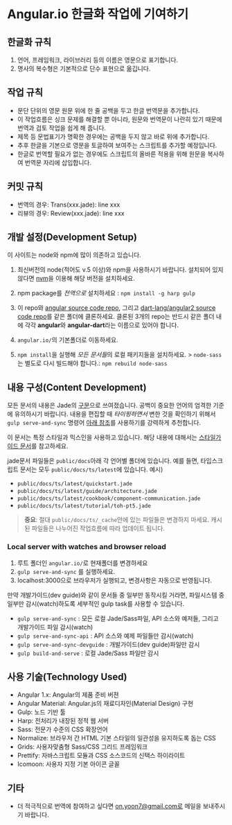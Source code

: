 # Angular.io 한글화 작업에 기여하기 

## 한글화 규칙
1. 언어, 프레임워크, 라이브러리 등의 이름은 영문으로 표기합니다. 
1. 명사의 복수형은 기본적으로 단수 표현으로 옮깁니다.

## 작업 규칙
- 문단 단위의 영문 원문 위에 한 줄 공백을 두고 한글 번역문을 추가합니다. 
- 이 작업흐름은 싱크 문제를 해결할 뿐 아니라, 원문와 번역문이 나란히 있기 때문에 번역과 검토 작업을 쉽게 해 줍니다.
- 제목 등 문법표기가 명확한 경우에는 공백을 두지 않고 바로 위에 추가합니다. 
- 추후 한글을 기본으로 영문을 토글하여 보여주는 스크립트를 추가할 예정입니다.
- 한글로 번역할 필요가 없는 경우에도 스크립트의 올바른 적용을 위해 원문을 복사하여 번역문 자리에 삽입합니다.

## 커밋 규칙
- 번역의 경우: Trans(xxx.jade): line xxx
- 리뷰의 경우: Review(xxx.jade): line xxx

##  개발 설정(Development Setup)
이 사이트는 node와 npm에 많이 의존하고 있습니다.

1. 최신버전의 node(적어도 v.5 이상)와 npm을 사용하시기 바랍니다. 설치되어 있지 않다면 [nvm](https://github.com/creationix/nvm)을 이용해 해당 버전을 설치하세요.

1. npm package를 *전역으로* 설치하세요 : `npm install -g harp gulp`

1. 이 repo와 [angular source code repo](https://github.com/angular/angular), 그리고 [dart-lang/angular2 source code repo](https://github.com/dart-lang/angular2)를 같은 폴더에 클론하세요.
클론된 3개의 repo는 반드시 같은 폴더 내에 각각 **angular**와 **angular-dart**라는 이름으로 있어야 합니다.

1. `angular.io/`의 기본폴더로 이동하세요.

1. `npm install`을 실행해 *모든 문서들*의 로컬 패키지들을 설치하세요. > `node-sass`는 별도로 다시 빌드해야 합니다.: `npm rebuild node-sass`

## 내용 구성(Content Development)
모든 문서의 내용은 Jade의 [구문](http://jade-lang.com/reference/)으로 쓰여졌습니다.
공백이 중요한 언어의 엄격한 기준에 유의하시기 바랍니다.
내용을 편집할 때 *타이핑하면서* 변한 것을 확인하기 위해서
`gulp serve-and-sync` 명령어 [아래 참조](#serve-and-sync)를 사용하기를 강력하게 추천합니다.

이 문서는 특정 스타일과 믹스인을 사용하고 있습니다.
해당 내용에 대해서는 [스타일가이드 문서](https://angular.io/docs/ts/latest/styleguide.html)를 참고하세요.

jade문서 파일들은 `public/docs`아래 각 언어별 폴더에 있습니다.
예를 들면, 타입스크립트 문서는 모두 `public/docs/ts/latest`에 있습니다.
예시)
- `public/docs/ts/latest/quickstart.jade`
- `public/docs/ts/latest/guide/architecture.jade`
- `public/docs/ts/latest/cookbook/component-communication.jade`
- `public/docs/ts/latest/tutorial/toh-pt5.jade`

> **중요**: 절대 `public/docs/ts/_cache`안에 있는 파일들은 변경하지 마세요. 캐시된 파일들은 나누어진 작업흐름에 따라 업데이트 됩니다. 

### Local server with watches and browser reload
 1. 루트 폴더인 `angular.io/`로 현재폴더를 변경하세요
 1. `gulp serve-and-sync` 를 실행하세요.
 1. localhost:3000으로 브라우저가 실행되고, 변경사항은 자동으로 반영됩니다.

<a id="serve-and-sync"></a>
만약 개발가이드(dev guide)와 같이 문서들 중 일부만 동작시킬 거라면, 파일시스템 중 일부만 감시(watch)하도록 세부적인 gulp task를 사용할 수 있습니다.

* `gulp serve-and-sync` : 모든 로컬 Jade/Sass파일, API 소스와 예저들, 그리고 개발가이드 파일 감시(watch)
* `gulp serve-and-sync-api` : API 소스와 예제 파일들만 감시(watch)
* `gulp serve-and-sync-devguide` : 개발가이드(dev guide)파일만 감시
* `gulp build-and-serve` : 로컬 Jade/Sass 파일만 감시

## 사용 기술(Technology Used)
- Angular 1.x: Angular의 제품 준비 버젼
- Angular Material: Angular.js의 재료디자인(Material Design) 구현
- Gulp: 노드 기반 툴
- Harp: 전처리가 내장된 정적 웹 서버
- Sass: 전문가 수준의 CSS 확장언어
- Normalize: 브라우저 간 HTML 기본 스타일의 일관성을 유지하도록 돕는 CSS
- Grids: 사용자맞춤형 Sass/CSS 그리드 프레임워크
- Prettify: 자바스크립트 모듈과 CSS 소스코드의 신택스 하이라이트
- Icomoon: 사용자 지정 기본 아이콘 글꼴

## 기타
- 더 적극적으로 번역에 참여하고 싶다면 on.yoon7@gmail.com로 메일을 보내주시기 바랍니다.


